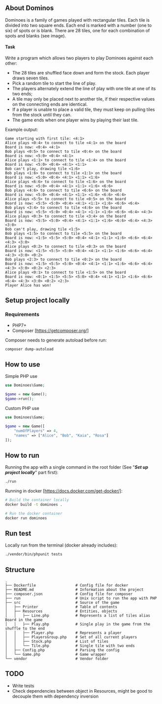 ## About Dominos

Dominoes is a family of games played with rectangular tiles. Each tile is divided into two square ends. Each end is marked with a number (one to six) of spots or is blank. There are 28 tiles, one for each combination of spots and blanks (see image).

#### Task
Write a program which allows two players to play Dominoes against each other:
- The 28 tiles are shuffled face down and form the stock. Each player draws seven tiles.
- Pick a random tile to start the line of play.
- The players alternately extend the line of play with one tile at one of its two ends;
- A tile may only be placed next to another tile, if their respective values on the connecting ends are identical.
- If a player is unable to place a valid tile, they must keep on pulling tiles from the stock until they can.
- The game ends when one player wins by playing their last tile.

Example output:
```
Game starting with first tile: <4:1>
Alice plays <0:4> to connect to tile <4:1> on the board
Board is now: <0:4> <4:1>
Bob plays <0:5> to connect to tile <0:4> on the board
Board is now: <5:0> <0:4> <4:1>
Alice plays <1:1> to connect to tile <1:4> on the board
Board is now: <5:0> <0:4> <4:1> <1:1>
Bob can't play, drawing tile <1:6>
Bob plays <1:6> to connect to tile <1:1> on the board
Board is now: <5:0> <0:4> <4:1> <1:1> <1:6>
Alice plays <6:6> to connect to tile <1:6> on the board
Board is now: <5:0> <0:4> <4:1> <1:1> <1:6> <6:6>
Bob plays <4:6> to connect to tile <6:6> on the board
Board is now: <5:0> <0:4> <4:1> <1:1> <1:6> <6:6> <6:4>
Alice plays <5:5> to connect to tile <0:5> on the board
Board is now: <5:5> <5:0> <0:4> <4:1> <1:1> <1:6> <6:6> <6:4>
Bob plays <3:4> to connect to tile <4:6> on the board
Board is now: <5:5> <5:0> <0:4> <4:1> <1:1> <1:6> <6:6> <6:4> <4:3>
Alice plays <0:3> to connect to tile <3:4> on the board
Board is now: <5:5> <5:0> <0:4> <4:1> <1:1> <1:6> <6:6> <6:4> <4:3> <3:0>
Bob can't play, drawing tile <1:5>
Bob plays <1:5> to connect to tile <5:5> on the board
Board is now: <1:5> <5:5> <5:0> <0:4> <4:1> <1:1> <1:6> <6:6> <6:4> <4:3> <3:0>
Alice plays <0:2> to connect to tile <0:3> on the board
Board is now: <1:5> <5:5> <5:0> <0:4> <4:1> <1:1> <1:6> <6:6> <6:4> <4:3> <3:0> <0:2>
Bob plays <2:3> to connect to tile <0:2> on the board
Board is now: <1:5> <5:5> <5:0> <0:4> <4:1> <1:1> <1:6> <6:6> <6:4> <4:3> <3:0> <0:2> <2:3>
Alice plays <0:1> to connect to tile <1:5> on the board
Board is now: <0:1> <1:5> <5:5> <5:0> <0:4> <4:1> <1:1> <1:6> <6:6> <6:4> <4:3> <3:0> <0:2> <2:3>
Player Alice has won!
```
## Setup project locally
### Requirements
- PHP7+
- Composer [https://getcomposer.org/]

Composer needs to generate autoload before run:
```bash
composer dump-autoload
```

## How to use
Simple PHP use
```php
use Dominoes\Game;

$game = new Game();
$game->run();
```

Custom PHP use
```php
use Dominoes\Game;

$game = new Game([
    "numOfPlayers" => 4,
    "names" => ["Alice", "Bob", "Kaia", "Rosa"]
]);
```

## How to run
Running the app with a single command in the root folder (See "***Set up project locally***" part first):
```bash
./run
```
Running in docker [https://docs.docker.com/get-docker/]:
```bash
# Build the container locally
docker build -t dominoes .

# Run the docker container
docker run dominoes
```

## Run test
Locally run from the terminal (docker already includes):
```bash
./vendor/bin/phpunit tests
```

## Structure

    .
    ├── Dockerfile                  # Config file for docker
    ├── README.md                   # Information about the project
    ├── composer.json               # Config file for composer
    ├── run                         # Unix script to run the app with PHP
    ├── src                         # Source of the game
    │   ├── Printer                 # Table of contents
    │   ├── Resources               # Entities, objects
    │   │   ├── Line.php            # Represents a list of tiles alias Board in the game
    │   │   ├── Play.php            # Single play in the game from the shuffle to the end
    │   │   ├── Player.php          # Represents a player
    │   │   ├── PlayersGroup.php    # Set of all current players
    │   │   ├── Stock.php           # List of tiles
    │   │   └── Tile.php            # Single tile with two ends
    │   ├── Config.php              # Parsing the config
    │   └── Game.php                # Game wrapper
    └── vendor                      # Vendor folder 

## TODO
- Write tests
- Check dependencies between object in Resources, might be good to decouple them with dependency inversion
